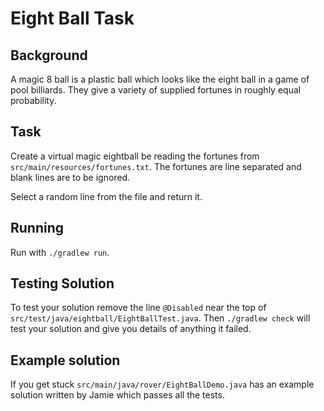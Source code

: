 # Eight Ball Task

## Background

A magic 8 ball is a plastic ball which looks like the eight ball in a game of pool billiards.
They give a variety of supplied fortunes in roughly equal probability.

## Task

Create a virtual magic eightball be reading the fortunes from `src/main/resources/fortunes.txt`.
The fortunes are line separated and blank lines are to be ignored.

Select a random line from the file and return it.

## Running

Run with `./gradlew run`.

## Testing Solution

To test your solution remove the line `@Disabled` near the top of `src/test/java/eightball/EightBallTest.java`.
Then `./gradlew check` will test your solution and give you details of anything it failed.

## Example solution

If you get stuck `src/main/java/rover/EightBallDemo.java` has an example solution written by Jamie which passes all the tests.
